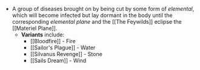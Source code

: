 - A group of diseases brought on by being cut by some form of *elemental*, which will become infected but lay dormant in the body until the corresponding *elemental plane* and the [[The Feywilds]] eclipse the [[Materiel Plane]].
	- **Variants** include:
		- [[Bloodfire]] - Fire
		- [[Sailor's Plague]] - Water
		- [[Silvanus Revenge]] - Stone
		- [[Sails Dream]] - Wind
